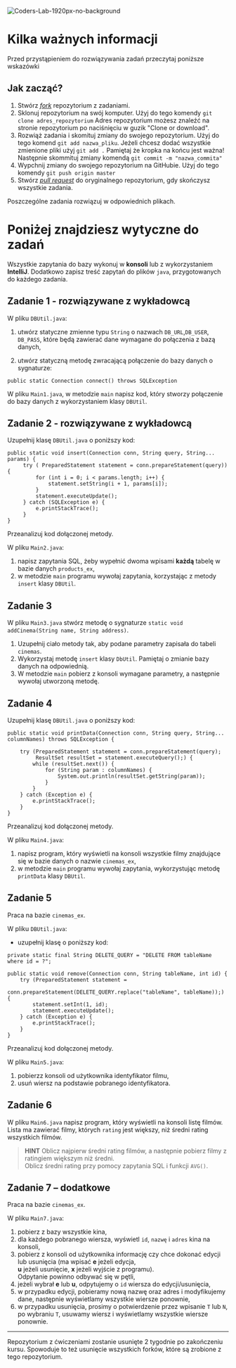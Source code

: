 ![Coders-Lab-1920px-no-background](https://user-images.githubusercontent.com/152855/73064373-5ed69780-3ea1-11ea-8a71-3d370a5e7dd8.png)

# Kilka ważnych informacji

Przed przystąpieniem do rozwiązywania zadań przeczytaj poniższe wskazówki

## Jak zacząć?

1. Stwórz [*fork*](https://guides.github.com/activities/forking/) repozytorium z zadaniami.
2. Sklonuj repozytorium na swój komputer. Użyj do tego komendy `git clone adres_repozytorium`
Adres repozytorium możesz znaleźć na stronie repozytorium po naciśnięciu w guzik "Clone or download".
3. Rozwiąż zadania i skomituj zmiany do swojego repozytorium. Użyj do tego komend `git add nazwa_pliku`.
Jeżeli chcesz dodać wszystkie zmienione pliki użyj `git add .` 
Pamiętaj że kropka na końcu jest ważna!
Następnie skommituj zmiany komendą `git commit -m "nazwa_commita"`
4. Wypchnij zmiany do swojego repozytorium na GitHubie.  Użyj do tego komendy `git push origin master`
5. Stwórz [*pull request*](https://help.github.com/articles/creating-a-pull-request) do oryginalnego repozytorium, gdy skończysz wszystkie zadania.

Poszczególne zadania rozwiązuj w odpowiednich plikach.

# Poniżej znajdziesz wytyczne do zadań

Wszystkie zapytania do bazy wykonuj w **konsoli** lub z wykorzystaniem **IntelliJ**.
Dodatkowo zapisz treść zapytań do plików ``java``, przygotowanych do każdego zadania.  

## Zadanie 1 - rozwiązywane z wykładowcą

W pliku `DBUtil.java`:
1. utwórz statyczne zmienne typu `String` o nazwach `DB_URL`,`DB_USER`, `DB_PASS`, 
 które będą zawierać dane wymagane do połączenia z bazą danych,
 
2. utwórz statyczną metodę zwracającą połączenie do bazy danych o sygnaturze:

`public static Connection connect() throws SQLException`


W pliku `Main1.java`, w metodzie `main` napisz kod, który stworzy połączenie do bazy danych z wykorzystaniem klasy `DBUtil`.

## Zadanie 2 - rozwiązywane z wykładowcą

Uzupełnij klasę `DBUtil.java` o poniższy kod:
```  
public static void insert(Connection conn, String query, String... params) {
     try ( PreparedStatement statement = conn.prepareStatement(query)) {
         for (int i = 0; i < params.length; i++) {
             statement.setString(i + 1, params[i]);
         }
         statement.executeUpdate();
     } catch (SQLException e) {
         e.printStackTrace();
     }
}
```
Przeanalizuj kod dołączonej metody.

W pliku `Main2.java`:  

1. napisz zapytania SQL, żeby wypełnić dwoma wpisami **każdą** tabelę w bazie danych ```products_ex```,
2. w metodzie `main` programu wywołaj zapytania, korzystając z metody `insert` klasy `DBUtil`.

## Zadanie 3
W pliku `Main3.java` stwórz metodę o sygnaturze `static void addCinema(String name, String address)`.

1. Uzupełnij ciało metody tak, aby podane parametry zapisała do tabeli `cinemas`.
2. Wykorzystaj metodę `insert` klasy `DbUtil`. Pamiętaj o zmianie bazy danych na odpowiednią.
3. W metodzie `main` pobierz z konsoli wymagane parametry, a następnie wywołaj utworzoną metodę.

## Zadanie 4
Uzupełnij klasę `DBUtil.java` o poniższy kod:
```  
public static void printData(Connection conn, String query, String... columnNames) throws SQLException {

    try (PreparedStatement statement = conn.prepareStatement(query);
         ResultSet resultSet = statement.executeQuery();) {
        while (resultSet.next()) {
            for (String param : columnNames) {
                System.out.println(resultSet.getString(param));
            }
        }
    } catch (Exception e) {
        e.printStackTrace();
    }
}
```
Przeanalizuj kod dołączonej metody.

W pliku `Main4.java`:

1. napisz program, który wyświetli na konsoli wszystkie filmy znajdujące się w bazie danych o nazwie ```cinemas_ex```,
2. w metodzie `main` programu wywołaj zapytania, wykorzystując metodę `printData` klasy `DBUtil`.

## Zadanie 5
Praca na bazie `cinemas_ex`.


W pliku `DBUtil.java`:
 - uzupełnij klasę o poniższy kod:
```  
private static final String DELETE_QUERY = "DELETE FROM tableName where id = ?";

public static void remove(Connection conn, String tableName, int id) {
    try (PreparedStatement statement = 
                    conn.prepareStatement(DELETE_QUERY.replace("tableName", tableName));) {
        statement.setInt(1, id);
        statement.executeUpdate();
    } catch (Exception e) {
        e.printStackTrace();
    }
}
```
Przeanalizuj kod dołączonej metody.

W pliku `Main5.java`:  

1. pobierzz konsoli od użytkownika identyfikator filmu,
2. usuń wiersz na podstawie pobranego identyfikatora.


## Zadanie 6

W pliku `Main6.java` napisz program, który wyświetli na konsoli listę filmów.  
Lista ma zawierać filmy, których `rating` jest większy, niż średni rating wszystkich filmów.  
  
>**HINT**
>Oblicz najpierw średni rating filmów, a następnie pobierz filmy z ratingiem większym niż średni.  
>Oblicz średni rating przy pomocy zapytania SQL i funkcji `AVG()`.

## Zadanie 7 – dodatkowe
           
Praca na bazie `cinemas_ex`.  

W pliku `Main7.java`:  
1. pobierz z bazy wszystkie kina,
2. dla każdego pobranego wiersza, wyświetl `id`, `nazwę` i `adres` kina na konsoli,
3. pobierz z konsoli od użytkownika informację czy chce dokonać edycji lub usunięcia (ma wpisać **e** jeżeli edycja,  
**u** jeżeli usunięcie, **x** jeżeli wyjście z programu).  
Odpytanie powinno odbywać się w pętli,
4. jeżeli wybrał **e** lub **u**, odpytujemy o `id` wiersza do edycji/usunięcia,
5. w przypadku edycji, pobieramy nową nazwę oraz adres i modyfikujemy dane, następnie wyświetlamy wszystkie wiersze ponownie,
6. w przypadku usunięcia, prosimy o potwierdzenie przez wpisanie `T` lub `N`, po wybraniu `T`,
usuwamy wiersz i wyświetlamy wszystkie wiersze ponownie.

---

Repozytorium z ćwiczeniami zostanie usunięte 2 tygodnie po zakończeniu kursu. Spowoduje to też usunięcie wszystkich forków, które są zrobione z tego repozytorium.
